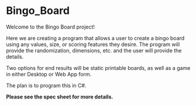  # Bingo_Board
Welcome to the Bingo Board project!
 
Here we are creating a program that allows a user to create a bingo board using any values, size, or scoring features they desire. The program will provide the randomization, dimensions, etc. and the user will provide the details.
 
Two options for end results will be static printable boards, as well as a game in either Desktop or Web App form.
 
The plan is to program this in C#.

**Please see the spec sheet for more details.**
